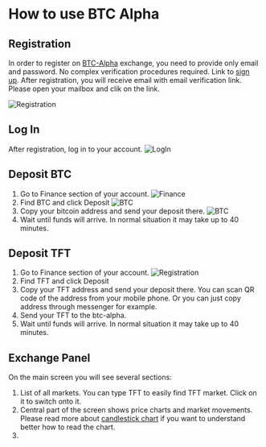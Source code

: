 # How to use BTC Alpha

## Registration
In order to register on [BTC-Alpha](http://btc-alpha.com) exchange, you need to provide only email and password.
No complex verification procedures required. 
Link to [sign up](https://btc-alpha.com/accounts/register/).
After registration, you will receive email with email verification link. Please open your mailbox and clik on the link.

![Registration](https://raw.githubusercontent.com/threefoldfoundation/info_tokens/master/docs/img/btc-alpha-registration.png "Registration Screen")

## Log In
After registration, log in to your account.
![LogIn](https://raw.githubusercontent.com/threefoldfoundation/info_tokens/master/docs/img/btc-alpha-signin.png "Login Screen")


## Deposit BTC
1. Go to Finance section of your account.
![Finance](https://raw.githubusercontent.com/threefoldfoundation/info_tokens/master/docs/img/btc-alpha-finance-section.png "Finance Screen")
2. Find BTC and click Deposit
![BTC](https://raw.githubusercontent.com/threefoldfoundation/info_tokens/master/docs/img/btc-alpha-btc-deposit.png "BTC Screen")
3. Copy your bitcoin address and send your deposit there.
![BTC](https://raw.githubusercontent.com/threefoldfoundation/info_tokens/master/docs/img/btc-alpha-btc-deposit2.png "BTC Screen")
4. Wait until funds will arrive. In normal situation it may take up to 40 minutes. 

## Deposit TFT
1. Go to Finance section of your account.
![Registration](https://raw.githubusercontent.com/threefoldfoundation/info_tokens/master/docs/img/btc-alpha-finance-section.png "Login Screen")
2. Find TFT and click Deposit
3. Copy your TFT address and send your deposit there. You can scan QR code of the address from your mobile phone. Or you can just copy address through messenger for example. 
4. Send your TFT to the btc-alpha. 
5. Wait until funds will arrive. In normal situation it may take up to 40 minutes. 

## Exchange Panel 
On the main screen you will see several sections:
1. List of all markets. You can type TFT to easily find TFT market. Click on it to switch onto it. 
2. Central part of the screen shows price charts and market movements. Please read more about [candlestick chart](https://www.investopedia.com/terms/c/candlestick.asp) if you want to understand better how to read the chart. 
3. 
